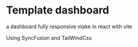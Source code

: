 # Template dashboard

a dashboard fully responsive make in react with vite

Using SyncFusion and TailWindCss
